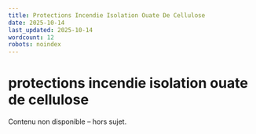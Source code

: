 ```yaml
---
title: Protections Incendie Isolation Ouate De Cellulose
date: 2025-10-14
last_updated: 2025-10-14
wordcount: 12
robots: noindex
---
```


# protections incendie isolation ouate de cellulose

Contenu non disponible – hors sujet.